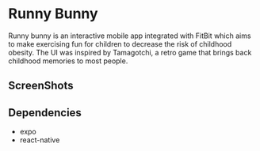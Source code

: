 # Runny Bunny

Runny bunny is an interactive mobile app integrated with FitBit which aims to make exercising fun for children to decrease the risk of childhood obesity. The UI was inspired by Tamagotchi, a retro game that brings back childhood memories to most people.

## ScreenShots
<!-- !["Screenshots of app"](https://github.com/linyh0207/Mindfull-Front/blob/master/Mindfull-Front/doc/Mindfull.jpg?raw=true)
 -->

## Dependencies
- expo
- react-native 
